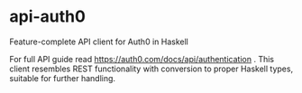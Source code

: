 # api-auth0
Feature-complete API client for Auth0 in Haskell

For full API guide read https://auth0.com/docs/api/authentication . This client resembles REST functionality with conversion to proper Haskell types, suitable for further handling.

